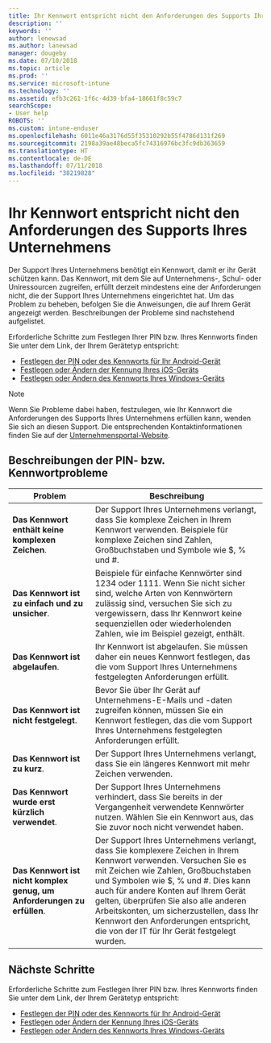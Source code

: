 ```yaml
---
title: Ihr Kennwort entspricht nicht den Anforderungen des Supports Ihres Unternehmens | Microsoft-Dokumentation
description: ''
keywords: ''
author: lenewsad
ms.author: lanewsad
manager: dougeby
ms.date: 07/10/2018
ms.topic: article
ms.prod: ''
ms.service: microsoft-intune
ms.technology: ''
ms.assetid: efb3c261-1f6c-4d39-bfa4-18661f8c59c7
searchScope:
- User help
ROBOTS: ''
ms.custom: intune-enduser
ms.openlocfilehash: 6011e46a3176d55f35310292b55f4786d131f269
ms.sourcegitcommit: 2198a39ae48beca5fc74316976bc3fc9db363659
ms.translationtype: HT
ms.contentlocale: de-DE
ms.lasthandoff: 07/11/2018
ms.locfileid: "38219828"
---
```

# <a name="your-password-does-not-meet-your-company-supports-requirements"></a>Ihr Kennwort entspricht nicht den Anforderungen des Supports Ihres Unternehmens

Der Support Ihres Unternehmens benötigt ein Kennwort, damit er ihr Gerät schützen kann. Das Kennwort, mit dem Sie auf Unternehmens-, Schul- oder Uniressourcen zugreifen, erfüllt derzeit mindestens eine der Anforderungen nicht, die der Support Ihres Unternehmens eingerichtet hat. Um das Problem zu beheben, befolgen Sie die Anweisungen, die auf Ihrem Gerät angezeigt werden. Beschreibungen der Probleme sind nachstehend aufgelistet.

Erforderliche Schritte zum Festlegen Ihrer PIN bzw. Ihres Kennworts finden Sie unter dem Link, der Ihrem Gerätetyp entspricht:

- [Festlegen der PIN oder des Kennworts für Ihr Android-Gerät](set-your-pin-or-password-android.md)
- [Festlegen oder Ändern der Kennung Ihres iOS-Geräts](set-or-change-your-passcode-ios.md)
- [Festlegen oder Ändern des Kennworts Ihres Windows-Geräts](set-or-change-your-password-windows.md)

> [!NOTE]
> Wenn Sie Probleme dabei haben, festzulegen, wie Ihr Kennwort die Anforderungen des Supports Ihres Unternehmens erfüllen kann, wenden Sie sich an diesen Support. Die entsprechenden Kontaktinformationen finden Sie auf der [Unternehmensportal-Website](https://portal.manage.microsoft.com#HelpDeskDialog).

## <a name="pin-or-password-issue-descriptions"></a>Beschreibungen der PIN- bzw. Kennwortprobleme

| **Problem** | **Beschreibung** |
|-----------------------------------------------------|------------------------------------------------------------------------------------------------------------------------------------------------------------------------------------------------------------------------------------------------------------------------------------------------------------------------------------------------------------|
| **Das Kennwort enthält keine komplexen Zeichen**. | Der Support Ihres Unternehmens verlangt, dass Sie komplexe Zeichen in Ihrem Kennwort verwenden. Beispiele für komplexe Zeichen sind Zahlen, Großbuchstaben und Symbole wie $, % und #. |
| **Das Kennwort ist zu einfach und zu unsicher**. | Beispiele für einfache Kennwörter sind 1234 oder 1111. Wenn Sie nicht sicher sind, welche Arten von Kennwörtern zulässig sind, versuchen Sie sich zu vergewissern, dass Ihr Kennwort keine sequenziellen oder wiederholenden Zahlen, wie im Beispiel gezeigt, enthält. |
| **Das Kennwort ist abgelaufen**. | Ihr Kennwort ist abgelaufen. Sie müssen daher ein neues Kennwort festlegen, das die vom Support Ihres Unternehmens festgelegten Anforderungen erfüllt. |
| **Das Kennwort ist nicht festgelegt**. | Bevor Sie über Ihr Gerät auf Unternehmens-E-Mails und -daten zugreifen können, müssen Sie ein Kennwort festlegen, das die vom Support Ihres Unternehmens festgelegten Anforderungen erfüllt. |
| **Das Kennwort ist zu kurz**. | Der Support Ihres Unternehmens verlangt, dass Sie ein längeres Kennwort mit mehr Zeichen verwenden. |
| **Das Kennwort wurde erst kürzlich verwendet**. | Der Support Ihres Unternehmens verhindert, dass Sie bereits in der Vergangenheit verwendete Kennwörter nutzen. Wählen Sie ein Kennwort aus, das Sie zuvor noch nicht verwendet haben. |
| **Das Kennwort ist nicht komplex genug, um Anforderungen zu erfüllen**. | Der Support Ihres Unternehmens verlangt, dass Sie komplexere Zeichen in Ihrem Kennwort verwenden. Versuchen Sie es mit Zeichen wie Zahlen, Großbuchstaben und Symbolen wie $, % und #. Dies kann auch für andere Konten auf Ihrem Gerät gelten, überprüfen Sie also alle anderen Arbeitskonten, um sicherzustellen, dass Ihr Kennwort den Anforderungen entspricht, die von der IT für Ihr Gerät festgelegt wurden. |

## <a name="next-steps"></a>Nächste Schritte

Erforderliche Schritte zum Festlegen Ihrer PIN bzw. Ihres Kennworts finden Sie unter dem Link, der Ihrem Gerätetyp entspricht:

- [Festlegen der PIN oder des Kennworts für Ihr Android-Gerät](set-your-pin-or-password-android.md)
- [Festlegen oder Ändern der Kennung Ihres iOS-Geräts](set-or-change-your-passcode-ios.md)
- [Festlegen oder Ändern des Kennworts Ihres Windows-Geräts](set-or-change-your-password-windows.md)
